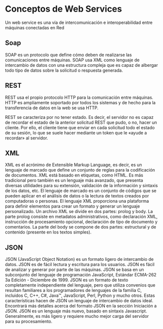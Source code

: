 # Conceptos de Web Services
Un web service es una vía de intercomunicación e interoperabilidad entre máquinas conectadas en Red
## Soap
SOAP es un protocolo que define cómo deben de realizarse las comunicaciones entre máquinas. SOAP usa XML como lenguaje de intercambio de datos con una estructura compleja que es capaz de albergar todo tipo de datos sobre la solicitud o respuesta generada.
## REST
REST usa el propio protocolo HTTP para la comunicación entre máquinas. HTTP es ampliamente soportado por todos los sistemas y de hecho para la transferencia de datos en la web se usa HTTP.

REST se caracteriza por no tener estado. Es decir, el servidor no es capaz de recordar el estado de la anterior solicitud REST que pudo, o no, hacer un cliente. Por ello, el cliente tiene que enviar en cada solicitud todo el estado de su sesión, lo que se suele hacer mediante un token que le «ayude a recordar» al servidor.
## XML
XML es el acrónimo de Extensible Markup Language, es decir, es un lenguaje de marcado que define un conjunto de reglas para la codificación de documentos. 
XML está basado en etiquetas, como HTML. Es más tradicional pero también es un lenguaje más avanzado, que presenta diversas utilidades para su extensión, validación de la información y sintaxis de los datos, etc.
El lenguaje de marcado es un conjunto de códigos que se pueden aplicar en el análisis de datos o la lectura de textos creados por computadoras o personas. El lenguaje XML proporciona una plataforma para definir elementos para crear un formato y generar un lenguaje personalizado.
Un archivo XML se divide en dos partes: prolog y body. La parte prolog consiste en metadatos administrativos, como declaración XML, instrucción de procesamiento opcional, declaración de tipo de documento y comentarios. La parte del body se compone de dos partes: estructural y de contenido (presente en los textos simples).
## JSON
JSON (JavaScript Object Notation) es un formato ligero de intercambio de datos. JSON es de fácil lectura y escritura para los usuarios. JSON es fácil de analizar y generar por parte de las máquinas. JSON se basa en un subconjunto del lenguaje de programación JavaScript, Estándar ECMA-262 3a Edición - Diciembre de 1999. JSON es un formato de texto completamente independiente del lenguaje, pero que utiliza convenios que resultan familiares a los programadores de lenguajes de la familia C, incluidos C, C++, C#, Java™, JavaScript, Perl, Python y mucho otros. Estas características hacen de JSON un lenguaje de intercambio de datos ideal. Encontrará más detalles acerca del formato JSON en la sección Iniciación a JSON.
JSON es un lenguaje más nuevo, basado en sintaxis Javascript. Generalmente, es más ligero y requiere mucho mejor carga del servidor para su procesamiento.

